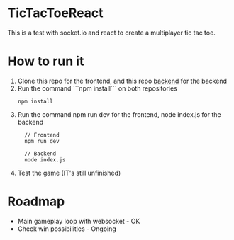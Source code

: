 # TicTacToeReact
This is a test with socket.io and react to create a multiplayer tic tac toe.

# How to run it
<ol>
  <li> Clone this repo for the frontend, and this repo <a href="https://github.com/juliocesardemoraes/TicTacToeBackend" target="_blank">backend</a> for the backend </li>
  <li> Run the command ```npm install``` on both repositories </li>
  
  ```
npm install
```
  
  <li> Run the command npm run dev for the frontend, node index.js for the backend</li>
  

    
      // Frontend
      npm run dev
    
      // Backend
      node index.js
    
   <li> Test the game (IT's still unfinished)
    
</ol>




# Roadmap

- Main gameplay loop with websocket  - OK
- Check win possibilities - Ongoing


